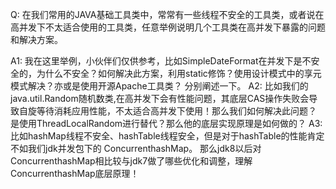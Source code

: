  Q: 在我们常用的JAVA基础工具类中，常常有一些线程不安全的工具类，或者说在高并发下不太适合使用的工具类，任意举例说明几个工具类在高并发下暴露的问题和解决方案。
 
 A1: 我在这里举例，小伙伴们仅供参考，比如SimpleDateFormat在并发下是不安全的，为什么不安全？如何解决此方案，利用static修饰？使用设计模式中的享元模式解决？亦或是使用开源Apache工具类？
    分别阐述一下。
 A2: 比如我们的java.util.Random随机数类,在高并发下会有性能问题，其底层CAS操作失败会导致自旋等待消耗应用性能，不太适合高并发下使用！那么我们如何解决此问题？
     是使用ThreadLocalRandom进行替代？那么他的底层实现原理是如何做的？
 A3: 比如hashMap线程不安全、hashTable线程安全，但是对于hashTable的性能肯定不如我们jdk并发包下的 ConcurrenthashMap。
     那么jdk8以后对ConcurrenthashMap相比较与jdk7做了哪些优化和调整，理解ConcurrenthashMap底层原理！
